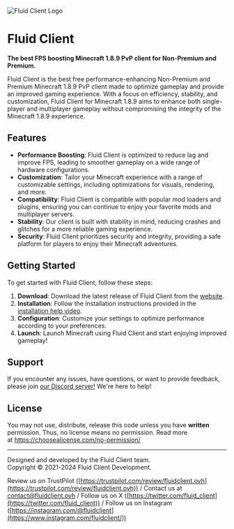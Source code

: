 ![Fluid Client Logo](https://i.imgur.com/8QqqyfP.png)

# Fluid Client

**The best FPS boosting Minecraft 1.8.9 PvP client for Non-Premium and Premium.**

Fluid Client is the best free performance-enhancing Non-Premium and Premium Minecraft 1.8.9 PvP client made to optimize gameplay and provide an improved gaming experience. With a focus on efficiency, stability, and customization, Fluid Client for Minecraft 1.8.9 aims to enhance both single-player and multiplayer gameplay without compromising the integrity of the Minecraft 1.8.9 experience.

## Features

- **Performance Boosting**: Fluid Client is optimized to reduce lag and improve FPS, leading to smoother gameplay on a wide range of hardware configurations.
- **Customization**: Tailor your Minecraft experience with a range of customizable settings, including optimizations for visuals, rendering, and more.
- **Compatibility**: Fluid Client is compatible with popular mod loaders and plugins, ensuring you can continue to enjoy your favorite mods and multiplayer servers.
- **Stability**: Our client is built with stability in mind, reducing crashes and glitches for a more reliable gaming experience.
- **Security**: Fluid Client prioritizes security and integrity, providing a safe platform for players to enjoy their Minecraft adventures.

## Getting Started

To get started with Fluid Client, follow these steps:

1. **Download**: Download the latest release of Fluid Client from the [website](https://fluidclient.ovh/download).
2. **Installation**: Follow the installation instructions provided in the [installation help video](https://youtu.be/RgX9o5RiYP4).
3. **Configuration**: Customize your settings to optimize performance according to your preferences.
4. **Launch**: Launch Minecraft using Fluid Client and start enjoying improved gameplay!

## Support

If you encounter any issues, have questions, or want to provide feedback, please join [our Discord server!](https://discord.gg/F38PwE4YQA) We're here to help!

## License

You may not use, distribute, release this code unless you have **written** permission. Thus, no license means no permission. Read more at https://choosealicense.com/no-permission/

---

Designed and developed by the Fluid Client team.  
Copyright © 2021-2024 Fluid Client Development.

Review us on TrustPilot ([https://trustpilot.com/review/fluidclient.ovh](https://trustpilot.com/review/fluidclient.ovh)) /
Contact us at contact@fluidclient.ovh /
Follow us on X ([https://twitter.com/fluid_client](https://twitter.com/fluid_client)) /
Follow us on Instagram ([https://instagram.com/@fluidclient](https://www.instagram.com/fluidclient/))
